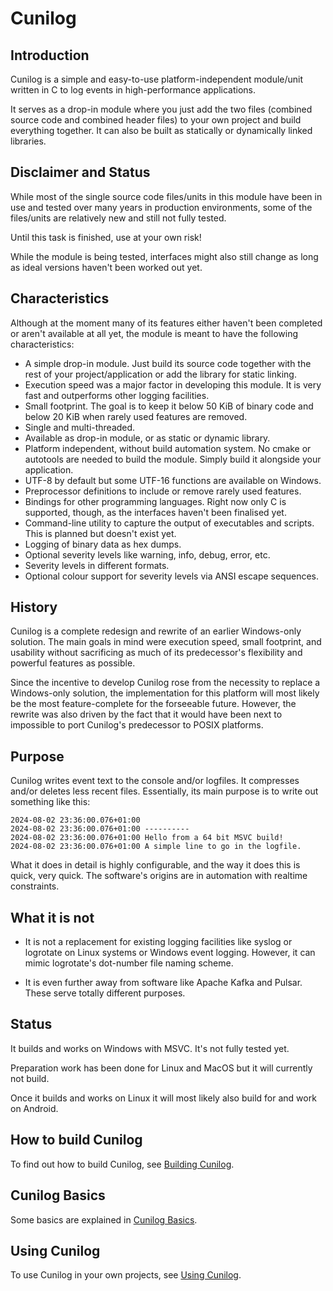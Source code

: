 
# Cunilog

## Introduction

Cunilog is a simple and easy-to-use platform-independent module/unit written
in C to log events in high-performance applications.

It serves as a drop-in module where you just add the two files (combined source code and combined header files) 
to your own project and build everything together. It can also be built as statically or dynamically linked libraries.

## Disclaimer and Status

While most of the single source code files/units in this module have been in use
and tested over many years in production environments, some of the files/units
are relatively new and still not fully tested.

Until this task is finished, use at your own risk!

While the module is being tested, interfaces might also still change as long as ideal versions haven't been worked out yet.

## Characteristics

Although at the moment many of its features either haven't been completed or
aren't available at all yet, the module is meant to have the following
characteristics:

- A simple drop-in module. Just build its source code together with
	the rest of your project/application or add the library for static linking.
- Execution speed was a major factor in developing this module. It is very fast
	and outperforms other logging facilities.
- Small footprint. The goal is to keep it below 50 KiB of binary code and below
	20 KiB when rarely used features are removed.
- Single and multi-threaded.
- Available as drop-in module, or as static or dynamic library.
- Platform independent, without build automation system. No cmake or autotools
	are needed to build the module. Simply build it alongside your application.
- UTF-8 by default but some UTF-16 functions are available on Windows.
- Preprocessor definitions to include or remove rarely used features.
- Bindings for other programming languages. Right now only C is supported, though, as the interfaces haven't been finalised yet.
- Command-line utility to capture the output of executables and scripts.
	This is planned but doesn't exist yet.
- Logging of binary data as hex dumps.
- Optional severity levels like warning, info, debug, error, etc.
- Severity levels in different formats.
- Optional colour support for severity levels via ANSI escape sequences.

## History

Cunilog is a complete redesign and rewrite of an earlier Windows-only solution.
The main goals in mind were execution speed, small footprint, and usability
without sacrificing as much of its predecessor's flexibility and powerful
features as possible.

Since the incentive to develop Cunilog rose from the necessity to replace a
Windows-only solution, the implementation for this platform will most likely
be the most feature-complete for the forseeable future. However, the rewrite
was also driven by the fact that it would have been next to impossible to port
Cunilog's predecessor to POSIX platforms.

## Purpose

Cunilog writes event text to the console and/or logfiles. It compresses and/or
deletes less recent files. Essentially, its main purpose is to write out something
like this:

	2024-08-02 23:36:00.076+01:00 
	2024-08-02 23:36:00.076+01:00 ----------
	2024-08-02 23:36:00.076+01:00 Hello from a 64 bit MSVC build!
	2024-08-02 23:36:00.076+01:00 A simple line to go in the logfile.

What it does in detail is highly configurable, and the way it does this is quick,
very quick. The software's origins are in automation with realtime constraints.

## What it is not

- It is not a replacement for existing logging facilities like syslog or logrotate
	on Linux systems or Windows event logging. However, it can mimic logrotate's dot-number file naming scheme.

- It is even further away from software like Apache Kafka and Pulsar. These serve
	totally different purposes.

## Status

It builds and works on Windows with MSVC. It's not fully tested yet.

Preparation work has been done for Linux and MacOS but it will currently not build.

Once it builds and works on Linux it will most likely also build for and work on
Android.

## How to build Cunilog

To find out how to build Cunilog, see [Building Cunilog](building.md).

## Cunilog Basics

Some basics are explained in [Cunilog Basics](basics.md).

## Using Cunilog

To use Cunilog in your own projects, see [Using Cunilog](using.md).

